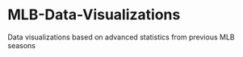 # MLB-Data-Visualizations
Data visualizations based on advanced statistics from previous MLB seasons
